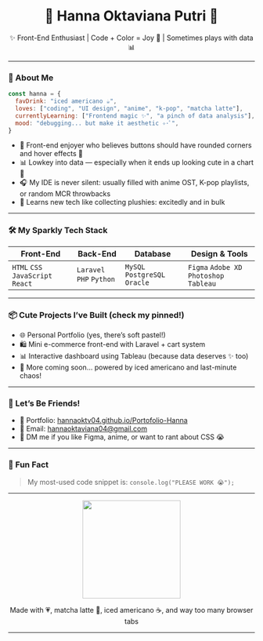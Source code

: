 <h1 align="center">🌸 Hanna Oktaviana Putri 🌸</h1>
<p align="center">✨ Front-End Enthusiast | Code + Color = Joy 🎨 | Sometimes plays with data 📊 </p>

---

### 🌼 About Me

```js
const hanna = {
  favDrink: "iced americano ☕",
  loves: ["coding", "UI design", "anime", "k-pop", "matcha latte"],
  currentlyLearning: ["Frontend magic ✨", "a pinch of data analysis"],
  mood: "debugging... but make it aesthetic ✧･ﾟ",
}
````

* 🎀 Front-end enjoyer who believes buttons should have rounded corners and hover effects 💅
* 📊 Lowkey into data — especially when it ends up looking cute in a chart 💖
* 🎧 My IDE is never silent: usually filled with anime OST, K-pop playlists, or random MCR throwbacks
* 🧠 Learns new tech like collecting plushies: excitedly and in bulk

---

### 🛠️ My Sparkly Tech Stack

| Front-End                         | Back-End                 | Database                      | Design & Tools                           |
| --------------------------------- | ------------------------ | ----------------------------- | ---------------------------------------- |
| `HTML` `CSS` `JavaScript` `React` | `Laravel` `PHP` `Python` | `MySQL` `PostgreSQL` `Oracle` | `Figma` `Adobe XD` `Photoshop` `Tableau` |

---

### 📦 Cute Projects I’ve Built (check my pinned!)

* 🌐 Personal Portfolio (yes, there’s soft pastel!)
* 🛍️ Mini e-commerce front-end with Laravel + cart system
* 📊 Interactive dashboard using Tableau (because data deserves ✨ too)
* 💌 More coming soon… powered by iced americano and last-minute chaos!

---

### 💌 Let’s Be Friends!

* 🏡 Portfolio: [hannaoktv04.github.io/Portofolio-Hanna](https://hannaoktv04.github.io/Portofolio-Hanna/)
* 📧 Email: [hannaoktaviana04@gmail.com](mailto:hannaoktaviana04@gmail.com)
* 💬 DM me if you like Figma, anime, or want to rant about CSS 😭

---

### 🐾 Fun Fact

> My most-used code snippet is:
> `console.log("PLEASE WORK 😭");`

---

<p align="center">
  <img src="https://media.tenor.com/5A9PvUCvRagAAAAi/coding-typing.gif" width="200"/>
</p>

<p align="center">
  Made with 💗, matcha latte 🍵, iced americano ☕, and way too many browser tabs
</p>

---